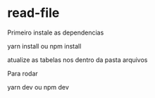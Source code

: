 # read-file

Primeiro instale as dependencias 

yarn install ou npm install

atualize as tabelas nos dentro da pasta arquivos

Para rodar 

yarn dev ou npm dev